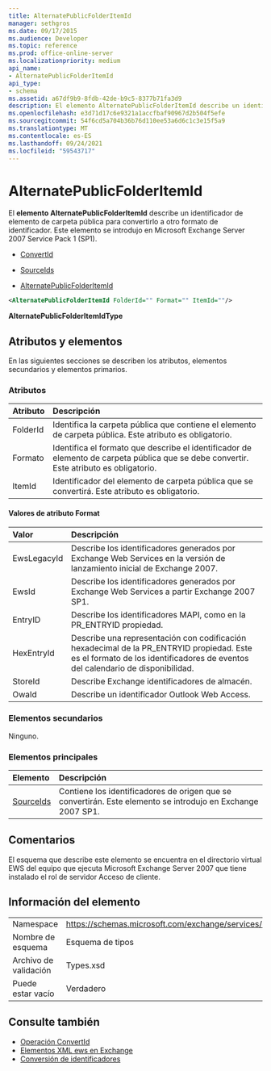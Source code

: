```yaml
---
title: AlternatePublicFolderItemId
manager: sethgros
ms.date: 09/17/2015
ms.audience: Developer
ms.topic: reference
ms.prod: office-online-server
ms.localizationpriority: medium
api_name:
- AlternatePublicFolderItemId
api_type:
- schema
ms.assetid: a67df9b9-8fdb-42de-b9c5-8377b71fa3d9
description: El elemento AlternatePublicFolderItemId describe un identificador de elemento de carpeta pública para convertirlo a otro formato de identificador. Este elemento se introdujo en Microsoft Exchange Server 2007 Service Pack 1 (SP1).
ms.openlocfilehash: e3d71d17c6e9321a1accfbaf90967d2b504f5efe
ms.sourcegitcommit: 54f6cd5a704b36b76d110ee53a6d6c1c3e15f5a9
ms.translationtype: MT
ms.contentlocale: es-ES
ms.lasthandoff: 09/24/2021
ms.locfileid: "59543717"
---
```

# <a name="alternatepublicfolderitemid"></a>AlternatePublicFolderItemId

El **elemento AlternatePublicFolderItemId** describe un identificador de elemento de carpeta pública para convertirlo a otro formato de identificador. Este elemento se introdujo en Microsoft Exchange Server 2007 Service Pack 1 (SP1). 
  
- [ConvertId](convertid.md)
  
- [SourceIds](sourceids.md)
  
- [AlternatePublicFolderItemId](alternatepublicfolderitemid.md)
  
```xml
<AlternatePublicFolderItemId FolderId="" Format="" ItemId=""/>
```

 **AlternatePublicFolderItemIdType**
## <a name="attributes-and-elements"></a>Atributos y elementos

En las siguientes secciones se describen los atributos, elementos secundarios y elementos primarios.
  
### <a name="attributes"></a>Atributos

|**Atributo**|**Descripción**|
|:-----|:-----|
|FolderId  <br/> |Identifica la carpeta pública que contiene el elemento de carpeta pública. Este atributo es obligatorio.  <br/> |
|Formato  <br/> |Identifica el formato que describe el identificador de elemento de carpeta pública que se debe convertir. Este atributo es obligatorio.  <br/> |
|ItemId  <br/> |Identificador del elemento de carpeta pública que se convertirá. Este atributo es obligatorio.  <br/> |
   
#### <a name="format-attribute-values"></a>Valores de atributo Format

|**Valor**|**Descripción**|
|:-----|:-----|
|EwsLegacyId  <br/> |Describe los identificadores generados por Exchange Web Services en la versión de lanzamiento inicial de Exchange 2007.  <br/> |
|EwsId  <br/> |Describe los identificadores generados por Exchange Web Services a partir Exchange 2007 SP1.  <br/> |
|EntryID  <br/> |Describe los identificadores MAPI, como en la PR_ENTRYID propiedad.  <br/> |
|HexEntryId  <br/> |Describe una representación con codificación hexadecimal de la PR_ENTRYID propiedad. Este es el formato de los identificadores de eventos del calendario de disponibilidad.  <br/> |
|StoreId  <br/> |Describe Exchange identificadores de almacén.  <br/> |
|OwaId  <br/> |Describe un identificador Outlook Web Access.  <br/> |
   
### <a name="child-elements"></a>Elementos secundarios

Ninguno.
  
### <a name="parent-elements"></a>Elementos principales

|**Elemento**|**Descripción**|
|:-----|:-----|
|[SourceIds](sourceids.md) <br/> |Contiene los identificadores de origen que se convertirán. Este elemento se introdujo en Exchange 2007 SP1.  <br/> |
   
## <a name="remarks"></a>Comentarios

El esquema que describe este elemento se encuentra en el directorio virtual EWS del equipo que ejecuta Microsoft Exchange Server 2007 que tiene instalado el rol de servidor Acceso de cliente.
  
## <a name="element-information"></a>Información del elemento

|||
|:-----|:-----|
|Namespace  <br/> |https://schemas.microsoft.com/exchange/services/2006/types  <br/> |
|Nombre de esquema  <br/> |Esquema de tipos  <br/> |
|Archivo de validación  <br/> |Types.xsd  <br/> |
|Puede estar vacío  <br/> |Verdadero  <br/> |
   
## <a name="see-also"></a>Consulte también

- [Operación ConvertId](convertid-operation.md)
- [Elementos XML ews en Exchange](ews-xml-elements-in-exchange.md)
- [Conversión de identificadores](https://msdn.microsoft.com/library/a5391746-b6ef-4f48-8fc8-8255258651aa%28Office.15%29.aspx)

